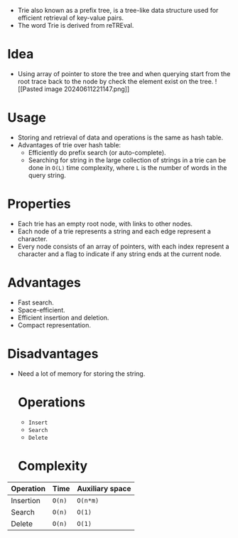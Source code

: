 - Trie also known as a prefix tree, is a tree-like data structure used for efficient retrieval of key-value pairs.
- The word Trie is derived from reTREval.
# Idea
- Using array of pointer to store the tree and when querying start from the root trace back to the node by check the element exist on the tree.
  ![[Pasted image 20240611221147.png]]
# Usage
- Storing and retrieval of data and operations is the same as hash table.
- Advantages of trie over hash table:
	- Efficiently do prefix search (or auto-complete).
	- Searching for string in the large collection of strings in a trie can be done in `O(L)` time complexity, where `L` is the number of words in the query string.
# Properties
- Each trie has an empty root node, with links to other nodes.
- Each node of a trie represents a string and each edge represent a character.
- Every node consists of an array of pointers, with each index represent a character and a flag to indicate if any string ends at the current node.
# Advantages
- Fast search.
- Space-efficient.
- Efficient insertion and deletion.
- Compact representation.
# Disadvantages
- Need a lot of memory for storing the string.
  
  # Operations
  - `Insert`
  - `Search`
  - `Delete`
  # Complexity

| Operation | Time   | Auxiliary space |
| --------- | ------ | --------------- |
| Insertion | `O(n)` | `O(n*m)`        |
| Search    | `O(n)` | `O(1)`          |
| Delete    | `O(n)` | `O(1)`          |

  